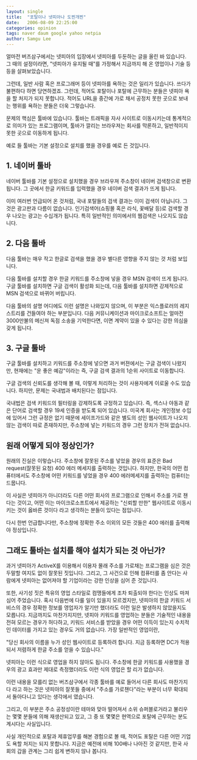 ```yaml
---
layout: single
title:  "포탈이나 넷피아나 도찐개찐"
date:   2006-08-09 22:25:00
categories: opinion
tags: naver daum google yahoo netpia
author: Samgu Lee
---
```

얼마전 버즈삼구에서는 넷피아의 입장에서 넷피아를 두둔하는 글을 올린 바 있습니다. 그 때의 설정이라면, "넷피아가 유지될 때"를 가정해서 지금까지 해 온 영업이나 기술 등등을 살펴보았습니다.

그런데, 일반 사람 혹은 프로그래머 등이 넷피아를 욕하는 것은 일리가 있습니다. 쓰다가 불편하다 하면 당연하겠죠. 그런데, 적어도 포탈이나 포탈에 근무하는 분들은 넷피아 욕을 할 처지가 되지 못합니다. 적어도 URL을 중간에 가로 채서 공정치 못한 곳으로 보내는 행위를 욕하는 분들은 더욱 그렇습니다.

문제의 핵심은 툴바에 있습니다. 툴바는 트래픽을 자사 사이트로 이동시키는데 통계적으로 의미가 있는 프로그램이며, 툴바가 깔리는 브라우져는 회사를 막론하고, 일반적이지 못한 곳으로 이동하게 됩니다.

예로 들 툴바는 기본 설정으로 설치를 했을 경우를 예로 든 것입니다.

## 1. 네이버 툴바

네이버 툴바를 기본 설정으로 설치했을 경우 브라우져 주소창이 네이버 검색창으로 변환됩니다. 그 곳에서 한글 키워드를 입력했을 경우 네이버 검색 결과가 뜨게 됩니다.

이미 여러번 언급되어 온 것처럼, 국내 포탈들의 검색 결과는 이미 검색이 아닙니다. 그것은 광고판과 다름이 없습니다. 인기검색어(쇼핑몰 혹은 라식, 꽃배달 등)로 검색할 경우 나오는 광고는 수십개가 됩니다. 특히 일반적인 의미에서의 웹검색은 나오지도 않습니다.

## 2. 다음 툴바

다음 툴바는 매우 작고 한글로 검색을 했을 경우 별다른 영향을 주지 않는 것 처럼 보입니다.

다음 툴바를 설치할 경우 한글 키워드를 주소창에 넣을 경우 MSN 검색이 뜨게 됩니다. 구글 툴바를 설치하면 구글 검색이 활성화 되는데, 다음 툴바를 설치하면 강제적으로 MSN 검색으로 바뀌어 버립니다.

다음 툴바의 설명 어디에도 이런 설명은 나와있지 않으며, 이 부분은 익스플로러의 레지스트리를 건들여야 하는 부분입니다. 다음 커뮤니케이션과 마이크로소프트는 얼마전 3000만불의 메신져 독점 소송을 기억한다면, 이면 계약이 있을 수 있다는 강한 의심을 갖게 됩니다.

## 3. 구글 툴바

구글 툴바를 설치하고 키워드를 주소창에 넣으면 과거 버젼에서는 구글 검색이 나왔지만, 현재에는 "운 좋은 예감"이라는 즉, 구글 검색 결과의 1순위 사이트로 이동합니다.

구글 검색의 신뢰도를 생각해 볼 때, 이렇게 처리하는 것이 사용자에게 이로울 수도 있습니다. 하지만, 문제는 국내법과 배치된다는 점입니다.

국내법은 검색 키워드의 필터링을 강제하도록 규정하고 있습니다. 즉, 섹스나 야동과 같은 단어로 검색할 경우 19세 인증을 받도록 되어 있습니다. 미국계 회사는 개인정보 수입에 있어서 그런 규정은 없기 때문에 세이프가드와 같은 별도의 성인 웹사이트가 나오지 않는 검색이 따로 존재하지만, 주소창에 넣는 키워드의 경우 그런 장치가 전혀 없습니다.

## 원래 어떻게 되야 정상인가?

원래의 진실은 이렇습니다. 주소창에 잘못된 주소를 넣었을 경우의 표준은 Bad request(잘못된 요청) 400 에러 메세지를 출력하는 것입니다. 하지만, 한국의 어떤 컴퓨터에서도 주소창에 어떤 키워드를 넣었을 경우 400 에러메세지를 출력하는 컴퓨터는 드뭅니다.

이 사실은 넷피아가 아니더라도 다른 어떤 회사의 프로그램으로 인해서 주소를 가로 챈다는 것이고, 어떤 이는 마이크로소프트에서 제공하는 "신뢰할 만한" 웹사이트로 이동시키는 것이 옳바른 것이다 라고 생각하는 분들이 있다는 점입니다.

다시 한번 언급합니다만, 주소창에 정확한 주소 이외의 모든 것들은 400 에러를 출력해야 정상입니다.

## 그래도 툴바는 설치를 해야 설치가 되는 것 아닌가?

과거 넷피아가 ActiveX를 이용해서 이용자 몰래 주소를 가로채는 프로그램을 심은 것은 두말할 여지도 없이 잘못된 짓입니다. 그리고, 그 사건으로 인해 컴퓨터를 좀 안다는 사람에게 넷피아는 없어져야 할 기업이라는 강한 인상을 심어 준 것입니다.

또한, 사기성 짓은 특유의 영업 스타일로 컴맹들에게 조차 퇴출되야 한다는 인상도 마져 심어 주었습니다. 혹시 다음번에 다룰 일이 있을지 모르겠지만, 넷피아의 한글 키워드 서비스의 경우 정확한 정보를 영업자가 알기만 했더라도 이런 일은 발생하지 않았을지도 모릅니다. 지금까지도 마찬가지지만, 넷피아 키워드를 영업하는 분들은 기술적인 내용을 전혀 모르는 경우가 허다하고, 키워드 서비스를 받았을 경우 어떤 이득이 있는지 수치적인 데이터를 가지고 있는 경우도 거의 없습니다. 가장 일반적인 영업이란,

"당신 회사의 이름을 누가 성인 웹사이트로 등록하려 합니다. 지금 등록하면 DC가 적용되서 저렴하게 한글 주소를 얻을 수 있습니다."

넷피아는 이런 식으로 영업을 하지 않아도 됩니다. 주소창에 한글 키워드를 사용했을 경우의 광고 효과만 제대로 측정했더라도 이런 식의 영업은 할 리가 없습니다.

이런 내용을 모를리 없는 버즈삼구에서 각종 툴바를 예로 들어서 다른 회사도 마찬가지다 라고 하는 것은 넷피아의 잘못들 중에서 "주소를 가로챈다"라는 부분이 너무 확대되서 돌아다니고 있다는 생각에서 였습니다.

그리고, 이 부분은 주소 공정성이란 테마와 맞아 떨어져서 소위 슈퍼블로거라고 불리우는 몇몇 분들에 의해 재생산되고 있고, 그 중 또 몇몇은 현역으로 포탈에 근무하는 분도 계시다는 사실입니다.

사실 개인적으로 포탈과 제휴업무를 해본 경험으로 볼 때, 적어도 포탈은 다른 어떤 기업도 욕할 처지는 되지 못합니다. 지금은 예전에 비해 100배나 나아진 것 같지만, 한국 사회의 갑을 관계는 그리 쉽게 변하지 않나 봅니다.
